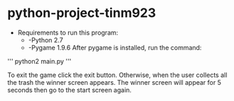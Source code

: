 # python-project-tinm923
* Requirements to run this program:
  * -Python 2.7
  * -Pygame 1.9.6
After pygame is installed, run the command:

'''
python2 main.py
'''

To exit the game click the exit button. Otherwise, when the user collects all the trash the winner screen appears. The winner screen will appear for 5 seconds then go to the start screen again.
